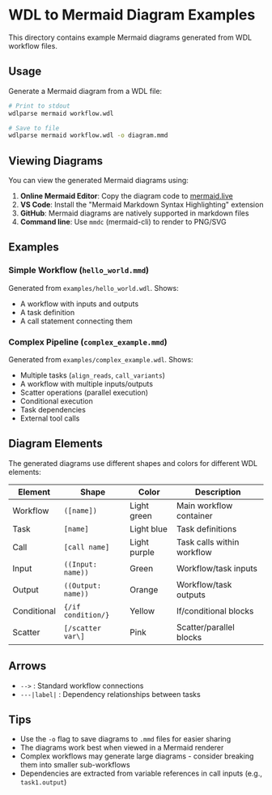 # WDL to Mermaid Diagram Examples

This directory contains example Mermaid diagrams generated from WDL workflow files.

## Usage

Generate a Mermaid diagram from a WDL file:

```bash
# Print to stdout
wdlparse mermaid workflow.wdl

# Save to file
wdlparse mermaid workflow.wdl -o diagram.mmd
```

## Viewing Diagrams

You can view the generated Mermaid diagrams using:

1. **Online Mermaid Editor**: Copy the diagram code to [mermaid.live](https://mermaid.live)
2. **VS Code**: Install the "Mermaid Markdown Syntax Highlighting" extension
3. **GitHub**: Mermaid diagrams are natively supported in markdown files
4. **Command line**: Use `mmdc` (mermaid-cli) to render to PNG/SVG

## Examples

### Simple Workflow (`hello_world.mmd`)

Generated from `examples/hello_world.wdl`. Shows:
- A workflow with inputs and outputs
- A task definition
- A call statement connecting them

### Complex Pipeline (`complex_example.mmd`)

Generated from `examples/complex_example.wdl`. Shows:
- Multiple tasks (`align_reads`, `call_variants`)
- A workflow with multiple inputs/outputs
- Scatter operations (parallel execution)
- Conditional execution
- Task dependencies
- External tool calls

## Diagram Elements

The generated diagrams use different shapes and colors for different WDL elements:

| Element | Shape | Color | Description |
|---------|-------|-------|-------------|
| Workflow | `([name])` | Light green | Main workflow container |
| Task | `[name]` | Light blue | Task definitions |
| Call | `[call name]` | Light purple | Task calls within workflow |
| Input | `((Input: name))` | Green | Workflow/task inputs |
| Output | `((Output: name))` | Orange | Workflow/task outputs |
| Conditional | `{/if condition/}` | Yellow | If/conditional blocks |
| Scatter | `[/scatter var\]` | Pink | Scatter/parallel blocks |

## Arrows

- `-->` : Standard workflow connections
- `---|label|` : Dependency relationships between tasks

## Tips

- Use the `-o` flag to save diagrams to `.mmd` files for easier sharing
- The diagrams work best when viewed in a Mermaid renderer
- Complex workflows may generate large diagrams - consider breaking them into smaller sub-workflows
- Dependencies are extracted from variable references in call inputs (e.g., `task1.output`)